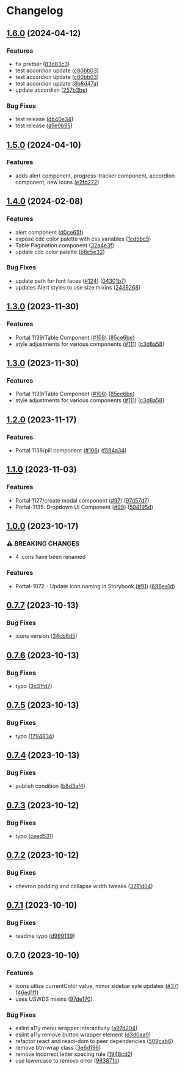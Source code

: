 # Changelog

## [1.6.0](https://github.com/CDCgov/cdc-react/compare/cdc-react-v1.5.0...cdc-react-v1.6.0) (2024-04-12)


### Features

* fix prettier ([83d83c3](https://github.com/CDCgov/cdc-react/commit/83d83c3cb6dc21b4370a3a2cce597e1efc0b683d))
* test accordion update ([c80bb03](https://github.com/CDCgov/cdc-react/commit/c80bb03fdb6b86a0425814fa6a28d8460ed78817))
* test accordion update ([c80bb03](https://github.com/CDCgov/cdc-react/commit/c80bb03fdb6b86a0425814fa6a28d8460ed78817))
* test accordion update ([8b8d47a](https://github.com/CDCgov/cdc-react/commit/8b8d47a33b6bfbd7eb208e7e741996728158bd01))
* update accordion ([257b3be](https://github.com/CDCgov/cdc-react/commit/257b3be93c364def8fbc350d20f4e17515e09ab6))


### Bug Fixes

* test release ([db40e34](https://github.com/CDCgov/cdc-react/commit/db40e345970b41995f2f099c2e98edcf7ff8f2eb))
* test release ([a5e9b95](https://github.com/CDCgov/cdc-react/commit/a5e9b95f1836268ee7596b7e2c9f5b9fb1dd9d55))

## [1.5.0](https://github.com/CDCgov/cdc-react/compare/cdc-react-v1.4.0...cdc-react-v1.5.0) (2024-04-10)


### Features

* adds alert component, progress-tracker component, accordion component, new icons ([e2fb272](https://github.com/CDCgov/cdc-react/commit/e2fb272c11155841b24ffd68d860c19ecdf56275))

## [1.4.0](https://github.com/CDCgov/cdc-react/compare/cdc-react-v1.3.0...cdc-react-v1.4.0) (2024-02-08)


### Features

* alert component ([d0ce65f](https://github.com/CDCgov/cdc-react/commit/d0ce65f90815f3f3def65a1dbcaeee4b6bab6407))
* expose cdc color palette with css variables ([1cdbbc5](https://github.com/CDCgov/cdc-react/commit/1cdbbc5943cb1da1da8029f015f9ffed25d603b1))
* Table Pagination component ([32a4e3f](https://github.com/CDCgov/cdc-react/commit/32a4e3f14b665b53056b83641513302d0929ce10))
* update cdc color palette ([b8c5e32](https://github.com/CDCgov/cdc-react/commit/b8c5e324fc427129f9be8702a551ee1de71198a4))


### Bug Fixes

* update path for font faces ([#124](https://github.com/CDCgov/cdc-react/issues/124)) ([04301b7](https://github.com/CDCgov/cdc-react/commit/04301b7b9176e5e261cd1baa04eca2e7b30fb733))
* updates Alert styles to use size mixins ([2439268](https://github.com/CDCgov/cdc-react/commit/243926872ce773b7659769de84a3a5ed658adfc2))

## [1.3.0](https://github.com/CDCgov/cdc-react/compare/cdc-react-v1.2.0...cdc-react-v1.3.0) (2023-11-30)


### Features

* Portal 1139/Table Component  ([#108](https://github.com/CDCgov/cdc-react/issues/108)) ([85ce6be](https://github.com/CDCgov/cdc-react/commit/85ce6be0690ca88f0e0106d4564b47fa610d1b62))
* style adjustments for various components ([#111](https://github.com/CDCgov/cdc-react/issues/111)) ([c3d8a58](https://github.com/CDCgov/cdc-react/commit/c3d8a587774be91a96f4d7c01e83450cb634c316))

## [1.3.0](https://github.com/CDCgov/cdc-react/compare/cdc-react-v1.2.0...cdc-react-v1.3.0) (2023-11-30)


### Features

* Portal 1139/Table Component  ([#108](https://github.com/CDCgov/cdc-react/issues/108)) ([85ce6be](https://github.com/CDCgov/cdc-react/commit/85ce6be0690ca88f0e0106d4564b47fa610d1b62))
* style adjustments for various components ([#111](https://github.com/CDCgov/cdc-react/issues/111)) ([c3d8a58](https://github.com/CDCgov/cdc-react/commit/c3d8a587774be91a96f4d7c01e83450cb634c316))

## [1.2.0](https://github.com/CDCgov/cdc-react/compare/cdc-react-v1.1.0...cdc-react-v1.2.0) (2023-11-17)


### Features

* Portal 1138/pill component ([#106](https://github.com/CDCgov/cdc-react/issues/106)) ([f594a34](https://github.com/CDCgov/cdc-react/commit/f594a34abdb3aa104da3266cf7f23dfd53193ead))

## [1.1.0](https://github.com/CDCgov/cdc-react/compare/cdc-react-v1.0.0...cdc-react-v1.1.0) (2023-11-03)


### Features

* Portal 1127/create modal component ([#97](https://github.com/CDCgov/cdc-react/issues/97)) ([97d57d7](https://github.com/CDCgov/cdc-react/commit/97d57d7621d02001ba5e8a91ab8309a4599d6db0))
* Portal-1135: Dropdown UI Component ([#99](https://github.com/CDCgov/cdc-react/issues/99)) ([594195d](https://github.com/CDCgov/cdc-react/commit/594195d3bd659643266cf28e828ee5db808f08f6))

## [1.0.0](https://github.com/CDCgov/cdc-react/compare/cdc-react-v0.7.7...cdc-react-v1.0.0) (2023-10-17)


### ⚠ BREAKING CHANGES

* 4 icons have been renamed

### Features

* Portal-1072 - Update icon naming in Storybook ([#91](https://github.com/CDCgov/cdc-react/issues/91)) ([696ea1d](https://github.com/CDCgov/cdc-react/commit/696ea1dda52711e784f37b3230326e729bc38259))

## [0.7.7](https://github.com/CDCgov/cdc-react/compare/cdc-react-v0.7.6...cdc-react-v0.7.7) (2023-10-13)


### Bug Fixes

* icons version ([34cb6d5](https://github.com/CDCgov/cdc-react/commit/34cb6d5c5c20394d434037590d79bfb3f1c7f836))

## [0.7.6](https://github.com/CDCgov/cdc-react/compare/cdc-react-v0.7.5...cdc-react-v0.7.6) (2023-10-13)


### Bug Fixes

* typo ([3c31fd7](https://github.com/CDCgov/cdc-react/commit/3c31fd77796e94030dfe188c1cb18a7955f9db49))

## [0.7.5](https://github.com/CDCgov/cdc-react/compare/cdc-react-v0.7.4...cdc-react-v0.7.5) (2023-10-13)


### Bug Fixes

* typo ([1794834](https://github.com/CDCgov/cdc-react/commit/1794834f3443dddfca521ca0b154524ffb632b66))

## [0.7.4](https://github.com/CDCgov/cdc-react/compare/cdc-react-v0.7.3...cdc-react-v0.7.4) (2023-10-13)


### Bug Fixes

* publish condition ([b8d3af4](https://github.com/CDCgov/cdc-react/commit/b8d3af4235ac60a526b6da42378bbdc1c753aa10))

## [0.7.3](https://github.com/CDCgov/cdc-react/compare/cdc-react-v0.7.2...cdc-react-v0.7.3) (2023-10-12)


### Bug Fixes

* typo ([ceed531](https://github.com/CDCgov/cdc-react/commit/ceed5314ed47fa75f6cbd96b0a7756e41d978c57))

## [0.7.2](https://github.com/CDCgov/cdc-react/compare/cdc-react-v0.7.1...cdc-react-v0.7.2) (2023-10-12)


### Bug Fixes

* chevron padding and collapse width tweaks ([3211d04](https://github.com/CDCgov/cdc-react/commit/3211d049871e05382c38024fd41221b21a99d352))

## [0.7.1](https://github.com/CDCgov/cdc-react/compare/cdc-react-v0.7.0...cdc-react-v0.7.1) (2023-10-10)


### Bug Fixes

* readme typo ([d999139](https://github.com/CDCgov/cdc-react/commit/d99913985876af865e52c20ce632cb436a80e650))

## 0.7.0 (2023-10-10)


### Features

* icons utlize currentColor value, minor sidebar syle updates ([#37](https://github.com/CDCgov/cdc-react/issues/37)) ([46ed1ff](https://github.com/CDCgov/cdc-react/commit/46ed1ff2e8f96af6b0eafe0fb4919db3c0850497))
* uses USWDS mixins ([97de170](https://github.com/CDCgov/cdc-react/commit/97de1700f73f8195ee7f66deabba56e5752431ad))


### Bug Fixes

* eslint a11y menu wrapper interactivity ([a97d204](https://github.com/CDCgov/cdc-react/commit/a97d2043bc0b8185f5f4e48c84f5ef64adf18a14))
* eslint a11y remove button wrapper element ([d3d0aa9](https://github.com/CDCgov/cdc-react/commit/d3d0aa966c2c7f7a147754a5dfecc7b67b33efb9))
* refactor react and react-dom to peer dependencies ([509cab6](https://github.com/CDCgov/cdc-react/commit/509cab63f957cbf7081140494f47e4ef45fb0759))
* remove btn-wrap class ([3e6d196](https://github.com/CDCgov/cdc-react/commit/3e6d1961a4568177fa986378ea483f7bbc2d6ce3))
* remove incorrect letter spacing rule ([1948cd2](https://github.com/CDCgov/cdc-react/commit/1948cd2120df8feeff7626eab646a1bbb25a6ab1))
* use lowercase to remove error ([983871d](https://github.com/CDCgov/cdc-react/commit/983871dd722fa69514c8f98fe55021d89d08aa3e))

